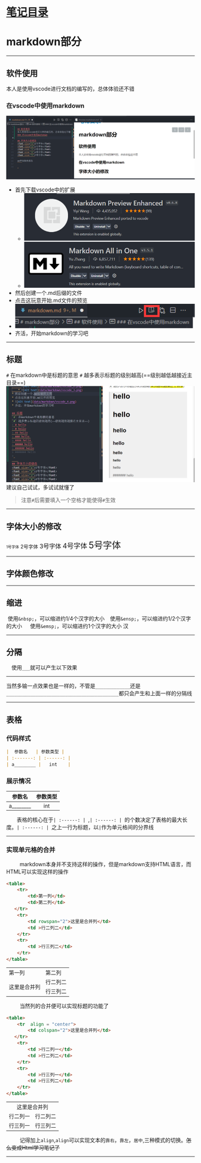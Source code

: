 # [笔记目录](目录.md)

# markdown部分
____
## 软件使用
本人是使用vscode进行文档的编写的，总体体验还不错
### 在vscode中使用markdown
![Alt text](data/markdown/vscode_1.png)
* 首先下载vscode中的扩展
    * ![Alt text](data/markdown/vscode_2.png)
    * ![Alt text](data/markdown/vscode_3.png)
* 然后创建一个.md后缀的文件
* 点击这玩意开始.md文件的预览
* ![Alt text](data/markdown/vscode_4.png)
* 齐活，开始markdown的学习吧
___
## 标题
`#` 在markdown中是标题的意思
`#` 越多表示标题的级别越高(==级别越低越接近主目录==)
![Alt text](data/markdown/title.png)
建议自己试试，多试试就懂了
> 注意`#`后需要填入一个空格才能使得`#`生效
> 
____

## 字体大小的修改
<font size="1">1号字体</font>
<font size="2">2号字体</font>
<font size="3">3号字体</font>
<font size="4">4号字体</font>
<font size="5">5号字体</font>

___

## 字体颜色修改

____
## 缩进
&nbsp;使用`&nbsp;`，可以缩进约1/4个汉字的大小
&ensp; 使用`&ensp;`，可以缩进约1/2个汉字的大小
&emsp; 使用`&emsp;`，可以缩进约1个汉字的大小
汉
_____
## 分隔
&emsp;使用`___`就可以产生以下效果
_____
当然多输一点效果也是一样的，不管是`_____________`还是`__________________________________________`都只会产生和上面一样的分隔线

____
## 表格
### 代码样式
```markdown
|  参数名   | 参数类型 | 
| :-------: | :------: | 
| a________ |   int    | 
```
### 展示情况
|  参数名   | 参数类型 | 
| :-------: | :------: |  
| a________        |   int    | 

&emsp;&emsp;表格的核心在于`| :------: | `,`| :------: | `的个数决定了表格的最大长度。`| :------: | `之上一行为标题，以`|`作为单元格间的分界线

_____

### 实现单元格的合并
&emsp; &emsp; markdown本身并不支持这样的操作，但是markdown支持HTML语言，而HTML可以实现这样的操作
```  html
<table>
    <tr>
        <td>第一列</td> 
        <td>第二列</td> 
   </tr>
    <tr>
        <td rowspan="2">这里是合并列</td>    
        <td >行二列二</td>  
    </tr>
    <tr>
        <td >行三列二</td>  
    </tr>
</table>
```
<table>
    <tr>
        <td>第一列</td> 
        <td>第二列</td> 
   </tr>
    <tr>
        <td rowspan="2">这里是合并列</td>    
        <td >行二列二</td>  
    </tr>
    <tr>
        <td >行三列二</td>  
    </tr>
</table>

&emsp; &emsp; 当然列的合并便可以实现标题的功能了

```  html
<table>
    <tr  align = "center">
        <td colspan="2">这里是合并列</td> 
   </tr>
    <tr>
        <td >行二列一</td>    
        <td >行二列二</td>  
    </tr>
    <tr>
        <td >行三列一</td>  
        <td >行三列二</td>  
    </tr>
</table>
```
<table>
    <tr  align = "center">
        <td colspan="2">这里是合并列</td> 
   </tr>
    <tr>
        <td >行二列一</td>    
        <td >行二列二</td>  
    </tr>
    <tr>
        <td >行三列一</td>  
        <td >行三列二</td>  
    </tr>
</table>


&emsp; &emsp; 记得加上`align`,`align`可以实现文本的`靠右`，`靠左`，`居中`,三种模式的切换。~~怎么变成Html学习笔记了~~
____